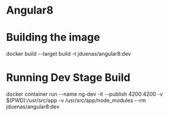 # Angular8

# Building the image
docker build --target build -t jduenas/angular8:dev

# Running Dev Stage Build
docker container run --name ng-dev -it --publish 4200:4200 -v $(PWD):/usr/src/app -v /usr/src/app/node_modules --rm jduenas/angular8:dev